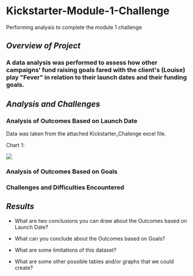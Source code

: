 # Kickstarter-Module-1-Challenge
Performing analysis to complete the module 1 challenge 

## *Overview of Project*

### A data analysis was performed to assess how other campaigns' fund raising goals fared with the client's (Louise) play "Fever" in relation to their launch dates and their funding goals.

## *Analysis and Challenges*

### Analysis of Outcomes Based on Launch Date

Data was taken from the attached Kickstarter_Chalenge excel file.

Chart 1:

![](https://github.com/jsaltmd/Kickstarter-Module-1-Challenge/blob/master/Resources/Theater_Outcomes_vs_Launch.png
)

### Analysis of Outcomes Based on Goals

### Challenges and Difficulties Encountered

## *Results*

- What are two conclusions you can draw about the Outcomes based on Launch Date?

- What can you conclude about the Outcomes based on Goals?

- What are some limitations of this dataset?

- What are some other possible tables and/or graphs that we could create?
